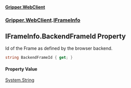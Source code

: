 #### [Gripper.WebClient](index 'index')
### [Gripper.WebClient](Gripper_WebClient 'Gripper.WebClient').[IFrameInfo](Gripper_WebClient_IFrameInfo 'Gripper.WebClient.IFrameInfo')
## IFrameInfo.BackendFrameId Property
Id of the Frame as defined by the browser backend.  
```csharp
string BackendFrameId { get; }
```
#### Property Value
[System.String](https://docs.microsoft.com/en-us/dotnet/api/System.String 'System.String')
